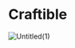 # Craftible


![Untitled(1)](https://github.com/Ailieena/Craftible/assets/49759167/f127a99a-2741-43ae-89f0-459f039652db)
